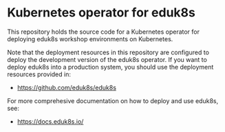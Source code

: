 Kubernetes operator for eduk8s
==============================

This repository holds the source code for a Kubernetes operator for deploying eduk8s workshop environments on Kubernetes.

Note that the deployment resources in this repository are configured to deploy
the development version of the eduk8s operator. If you want to deploy eduk8s into
a production system, you should use the deployment resources provided in:

* https://github.com/eduk8s/eduk8s

For more comprehesive documentation on how to deploy and use eduk8s, see:

* https://docs.eduk8s.io/
